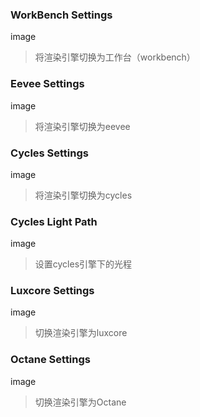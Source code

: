 <!-- panels:start -->

<!-- div:title-panel -->

### WorkBench Settings

<!-- div:left-panel -->

image

<!-- div:right-panel -->

> 将渲染引擎切换为工作台（workbench）

<!-- panels:end -->

<!-- panels:start -->

<!-- div:title-panel -->

### Eevee Settings

<!-- div:left-panel -->

image

<!-- div:right-panel -->

> 将渲染引擎切换为eevee

<!-- panels:end -->

<!-- panels:start -->

<!-- div:title-panel -->

### Cycles Settings

<!-- div:left-panel -->

image

<!-- div:right-panel -->

> 将渲染引擎切换为cycles

<!-- panels:end -->

<!-- panels:start -->

<!-- div:title-panel -->

### Cycles Light Path

<!-- div:left-panel -->

image

<!-- div:right-panel -->

> 设置cycles引擎下的光程

<!-- panels:end -->

<!-- panels:start -->

<!-- div:title-panel -->

### Luxcore Settings

<!-- div:left-panel -->

image

<!-- div:right-panel -->

> 切换渲染引擎为luxcore

<!-- panels:end -->

<!-- panels:start -->

<!-- div:title-panel -->

### Octane Settings

<!-- div:left-panel -->

image

<!-- div:right-panel -->

> 切换渲染引擎为Octane

<!-- panels:end -->